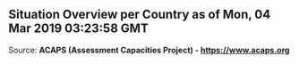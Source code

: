 ## Situation Overview per Country as of Mon, 04 Mar 2019 03:23:58 GMT

Source: **ACAPS (Assessment Capacities Project) - https://www.acaps.org**